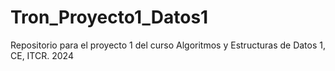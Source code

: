 # Tron_Proyecto1_Datos1
Repositorio para el proyecto 1 del curso Algoritmos y Estructuras de Datos 1, CE, ITCR. 2024
